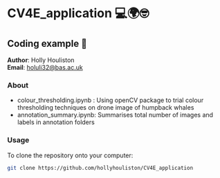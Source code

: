 # CV4E_application 💻🌍🤓
## Coding example 🐳

**Author**: Holly Houliston\
**Email**: holuli32@bas.ac.uk

### About

- colour_thresholding.ipynb : Using openCV package to trial colour thresholding techniques on drone image of humpback whales
- annotation_summary.ipynb: Summarises total number of images and labels in annotation folders 

### Usage

To clone the repository onto your computer:
```bash
git clone https://github.com/hollyhouliston/CV4E_application
```
